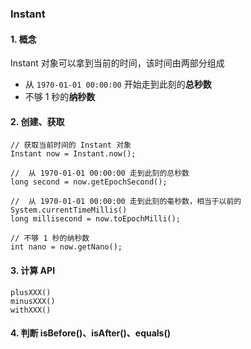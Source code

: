 ###  Instant

#### 1. 概念
Instant 对象可以拿到当前的时间，该时间由两部分组成
* 从 `1970-01-01 00:00:00` 开始走到此刻的**总秒数**
* 不够 1 秒的**纳秒数**

#### 2. 创建、获取
```
// 获取当前时间的 Instant 对象
Instant now = Instant.now();

//  从 1970-01-01 00:00:00 走到此刻的总秒数
long second = now.getEpochSecond();

//  从 1970-01-01 00:00:00 走到此刻的毫秒数，相当于以前的 System.currentTimeMillis()
long millisecond = now.toEpochMilli();

// 不够 1 秒的纳秒数
int nano = now.getNano();
```


#### 3. 计算 API
```
plusXXX()
minusXXX()
withXXX()
```

#### 4. 判断  isBefore()、isAfter()、equals()
